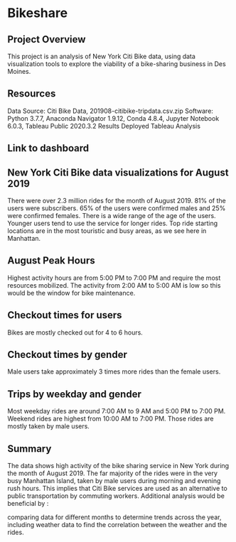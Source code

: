 # Bikeshare
## Project Overview
This project is an analysis of New York Citi Bike data, using data visualization tools to explore the viability of a bike-sharing business in Des Moines.

## Resources
Data Source: Citi Bike Data, 201908-citibike-tripdata.csv.zip
Software: Python 3.7.7, Anaconda Navigator 1.9.12, Conda 4.8.4, Jupyter Notebook 6.0.3, Tableau Public 2020.3.2
Results
Deployed Tableau Analysis
## Link to dashboard

## New York Citi Bike data visualizations for August 2019


There were over 2.3 million rides for the month of August 2019.
81% of the users were subscribers. 65% of the users were confirmed males and 25% were confirmed females.
There is a wide range of the age of the users. Younger users tend to use the service for longer rides.
Top ride starting locations are in the most touristic and busy areas, as we see here in Manhattan.

## August Peak Hours


Highest activity hours are from 5:00 PM to 7:00 PM and require the most resources mobilized.
The activity from 2:00 AM to 5:00 AM is low so this would be the window for bike maintenance.

## Checkout times for users


Bikes are mostly checked out for 4 to 6 hours.

## Checkout times by gender


Male users take approximately 3 times more rides than the female users.

## Trips by weekday and gender
 

Most weekday rides are around 7:00 AM to 9 AM and 5:00 PM to 7:00 PM.
Weekend rides are highest from 10:00 AM to 7:00 PM.
Those rides are mostly taken by male users.
## Summary
The data shows high activity of the bike sharing service in New York during the month of August 2019.
The far majority of the rides were in the very busy Manhattan Island, taken by male users during morning and evening rush hours. This implies that Citi Bike services are used as an alternative to public transportation by commuting workers.
Additional analysis would be beneficial by :

comparing data for different months to determine trends across the year,
including weather data to find the correlation between the weather and the rides.
